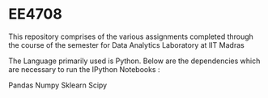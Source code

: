 # EE4708
This repository comprises of the various assignments completed through the course of the semester for Data Analytics Laboratory at IIT Madras

The Language primarily used is Python. Below are the dependencies which are necessary to run the IPython Notebooks :

Pandas
Numpy
Sklearn
Scipy
